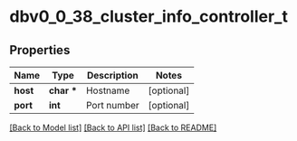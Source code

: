 # dbv0_0_38_cluster_info_controller_t

## Properties
Name | Type | Description | Notes
------------ | ------------- | ------------- | -------------
**host** | **char \*** | Hostname | [optional] 
**port** | **int** | Port number | [optional] 

[[Back to Model list]](../README.md#documentation-for-models) [[Back to API list]](../README.md#documentation-for-api-endpoints) [[Back to README]](../README.md)



